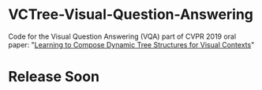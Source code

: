 # VCTree-Visual-Question-Answering
Code for the Visual Question Answering (VQA) part of CVPR 2019 oral paper: "[Learning to Compose Dynamic Tree Structures for Visual Contexts](https://arxiv.org/abs/1812.01880)"

# Release Soon
